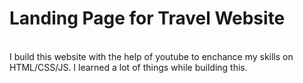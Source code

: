 <h1>Landing Page for Travel Website</h1>
<br>
I build this website with the help of youtube to enchance my skills on 
HTML/CSS/JS.
I learned a lot of things while building this.
